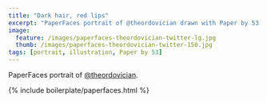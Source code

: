 ```yaml
---
title: "Dark hair, red lips"
excerpt: "PaperFaces portrait of @theordovician drawn with Paper by 53 on an iPad."
image: 
  feature: /images/paperfaces-theordovician-twitter-lg.jpg
  thumb: /images/paperfaces-theordovician-twitter-150.jpg
tags: [portrait, illustration, Paper by 53]
---
```


PaperFaces portrait of [@theordovician](http://twitter.com/theordovician).

{% include boilerplate/paperfaces.html %}